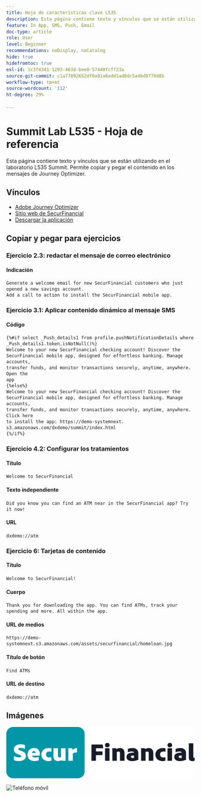 ```yaml
---
title: Hoja de características clave L535
description: Esta página contiene texto y vínculos que se están utilizando en el laboratorio L535 Summit.
feature: In App, SMS, Push, Email
doc-type: article
role: User
level: Beginner
recommendations: noDisplay, noCatalog
hide: true
hidefromtoc: true
exl-id: 1c3f4341-1293-463d-bee0-57440fcff23a
source-git-commit: c1a77892652df0a91a6add1ad0dc5a4bd0770d8b
workflow-type: tm+mt
source-wordcount: '112'
ht-degree: 29%

---
```


# Summit Lab L535 - Hoja de referencia

Esta página contiene texto y vínculos que se están utilizando en el laboratorio L535 Summit. Permite copiar y pegar el contenido en los mensajes de Journey Optimizer.

## Vínculos

* [Adobe Journey Optimizer](https://experience.adobe.com/#/@techmarketingdemos/sname:ajo-summit-lab/journey-optimizer/journeys)
* [Sitio web de SecurFinancial](https://dsn.adobe.com/web/hausmann-FTTN?token=eyJhbGciOiJIUzI1NiIsInR5cCI6IkpXVCJ9.eyJpZCI6ImFub255bW91cyIsImVtYWlsIjoiYW5vbnltb3VzQGFkb2JlLmNvbSIsIm5hbWUiOiJBbm9ueW1vdXMiLCJpc1N1cGVyVXNlciI6ZmFsc2UsImlzc3VlciI6ImhhdXNtYW5uIiwicHJvamVjdHMiOnsiaGF1c21hbm4tRlRUTiI6InZpZXcifSwiaWF0IjoxNzQwNzU2NTYxLCJleHAiOjE3NDMzNDg1NjF9.ryOTsqDH9B33436RlIo4AHFxx8aGjNEMqv9FAxLZb9U)
* [Descargar la aplicación](https://demo-system-next.s3.amazonaws.com/dxdemo/summit/index.html)

## Copiar y pegar para ejercicios

### Ejercicio 2.3: redactar el mensaje de correo electrónico

#### Indicación

```
Generate a welcome email for new SecurFinancial customers who just opened a new savings account. 
Add a call to action to install the SecurFinancial mobile app.
```

### Ejercicio 3.1: Aplicar contenido dinámico al mensaje SMS

#### Código

```
{%#if select _Push_details1 from profile.pushNotificationDetails where
_Push_details1.token.isNotNull()%}
Welcome to your new SecurFinancial checking account! Discover the
SecurFinancial mobile app, designed for effortless banking. Manage accounts,
transfer funds, and monitor transactions securely, anytime, anywhere. Open the
app
{%else%}
Welcome to your new SecurFinancial checking account! Discover the
SecurFinancial mobile app, designed for effortless banking. Manage accounts,
transfer funds, and monitor transactions securely, anytime, anywhere. Click here
to install the app: https://demo-systemnext.
s3.amazonaws.com/dxdemo/summit/index.html
{%/if%} 
```

### Ejercicio 4.2: Configurar los tratamientos

#### Título

```
Welcome to SecurFinancial
```

#### Texto independiente

```
Did you know you can find an ATM near in the SecurFinancial app? Try it now!
```

#### URL

```
dxdemo://atm
```

### Ejercicio 6: Tarjetas de contenido

#### Título

```
Welcome to SecurFinancial!
```

#### Cuerpo

```
Thank you for downloading the app. You can find ATMs, track your spending and more. All within the app.
```

#### URL de medios

```
https://demo-systemnext.s3.amazonaws.com/assets/securfinancial/homeloan.jpg
```

#### Título de botón

```
Find ATMs
```

#### URL de destino

```
dxdemo://atm
```

## Imágenes

![Logotipo de SecureFinancial](/help/summit-lab-assets/assets/SecureFinancial-logo.png)


![Teléfono móvil](/help/summit-lab-assets/assets/online-banking-app-01.png)


